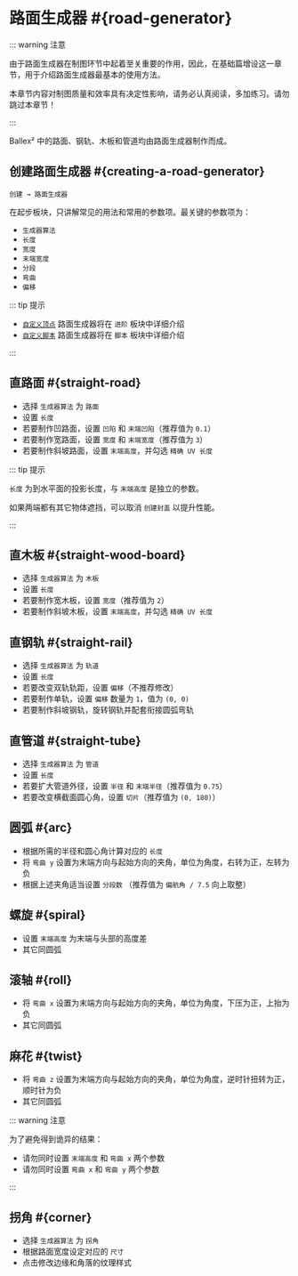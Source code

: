 # 路面生成器 #{road-generator}

::: warning 注意

由于路面生成器在制图环节中起着至关重要的作用，因此，在基础篇增设这一章节，用于介绍路面生成器最基本的使用方法。

本章节内容对制图质量和效率具有决定性影响，请务必认真阅读，多加练习。请勿跳过本章节！

:::

Ballex² 中的路面、钢轨、木板和管道均由路面生成器制作而成。

## 创建路面生成器 #{creating-a-road-generator}

`创建 → 路面生成器`

在起步板块，只讲解常见的用法和常用的参数项。最关键的参数项为：

- `生成器算法`
- `长度`
- `宽度`
- `末端宽度`
- `分段`
- `弯曲`
- `偏移`<badge text="生成器算法 = 轨道" />

::: tip 提示

- [`自定义顶点`](../advanced/item/roadGenerator#自定义顶点) 路面生成器将在 `进阶` 板块中详细介绍
- [`自定义脚本`](../script/roadGenerator) 路面生成器将在 `脚本` 板块中详细介绍

:::

## 直路面 #{straight-road}

- 选择 `生成器算法` 为 `路面`
- 设置 `长度`
- 若要制作凹路面，设置 `凹陷` 和 `末端凹陷`（推荐值为 `0.1`）
- 若要制作宽路面，设置 `宽度` 和 `末端宽度`（推荐值为 `3`）
- 若要制作斜坡路面，设置 `末端高度`，并勾选 `精确 UV 长度`

::: tip 提示

`长度` 为到水平面的投影长度，与 `末端高度` 是独立的参数。

如果两端都有其它物体遮挡，可以取消 `创建封盖` 以提升性能。

:::

## 直木板 #{straight-wood-board}

- 选择 `生成器算法` 为 `木板`
- 设置 `长度`
- 若要制作宽木板，设置 `宽度`（推荐值为 `2`）
- 若要制作斜坡木板，设置 `末端高度`，并勾选 `精确 UV 长度`

## 直钢轨 #{straight-rail}

- 选择 `生成器算法` 为 `轨道`
- 设置 `长度`
- 若要改变双轨轨距，设置 `偏移`（不推荐修改）
- 若要制作单轨，设置 `偏移` 数量为 `1`，值为 `(0, 0)`
- 若要制作斜坡钢轨，旋转钢轨并配套衔接圆弧弯轨

## 直管道 #{straight-tube}

- 选择 `生成器算法` 为 `管道`
- 设置 `长度`
- 若要扩大管道外径，设置 `半径` 和 `末端半径`（推荐值为 `0.75`）
- 若要改变横截面圆心角，设置 `切片`（推荐值为 `(0, 180)`）

## 圆弧 #{arc}

- 根据所需的半径和圆心角计算对应的 `长度`
- 将 `弯曲 y` 设置为末端方向与起始方向的夹角，单位为角度，右转为正，左转为负
- 根据上述夹角适当设置 `分段数` （推荐值为 `偏航角 / 7.5` 向上取整）

## 螺旋 #{spiral}

- 设置 `末端高度` 为末端与头部的高度差
- 其它同圆弧

## 滚轴 #{roll}

- 将 `弯曲 x` 设置为末端方向与起始方向的夹角，单位为角度，下压为正，上抬为负
- 其它同圆弧

## 麻花 #{twist}

- 将 `弯曲 z` 设置为末端方向与起始方向的夹角，单位为角度，逆时针扭转为正，顺时针为负
- 其它同圆弧

::: warning 注意

为了避免得到诡异的结果：

- 请勿同时设置 `末端高度` 和 `弯曲 x` 两个参数
- 请勿同时设置 `弯曲 x` 和 `弯曲 y` 两个参数

:::

## 拐角 #{corner}

- 选择 `生成器算法` 为 `拐角`
- 根据路面宽度设定对应的 `尺寸`
- 点击修改边缘和角落的纹理样式
